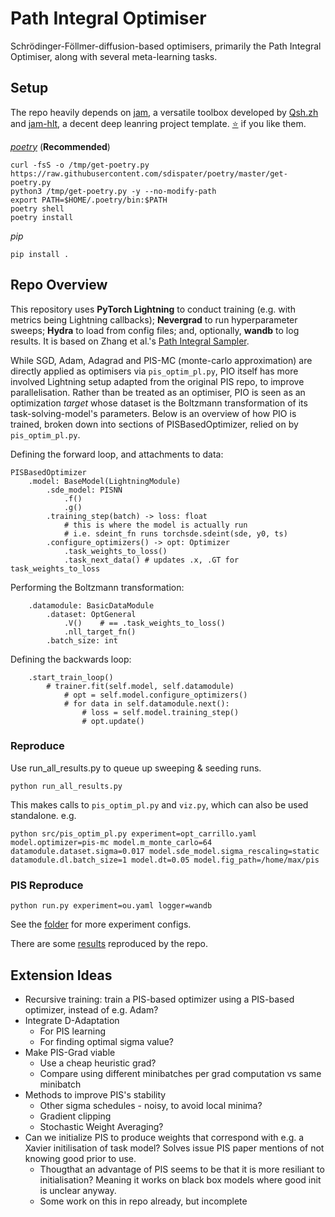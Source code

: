 # Path Integral Optimiser

Schrödinger-Föllmer-diffusion-based optimisers, primarily the Path Integral Optimiser, along with several meta-learning tasks.

## Setup

The repo heavily depends on [jam](https://github.com/qsh-zh/jam), a versatile toolbox developed by [Qsh.zh](https://github.com/qsh-zh) and [jam-hlt](https://github.com/qsh-zh/jam), a decent deep leanring project template. [⭐️](https://github.com/qsh-zh/jam) if you like them.

*[poetry](https://python-poetry.org/)* (**Recommended**)
```shell
curl -fsS -o /tmp/get-poetry.py https://raw.githubusercontent.com/sdispater/poetry/master/get-poetry.py
python3 /tmp/get-poetry.py -y --no-modify-path
export PATH=$HOME/.poetry/bin:$PATH
poetry shell
poetry install
```

*pip*
```shell
pip install .
```


## Repo Overview
This repository uses **PyTorch Lightning** to conduct training (e.g. with metrics being Lightning callbacks); **Nevergrad** to run hyperparameter sweeps; **Hydra** to load from config files; and, optionally, **wandb** to log results. It is based on Zhang et al.'s [Path Integral Sampler](https://arxiv.org/abs/2111.15141).

While SGD, Adam, Adagrad and PIS-MC (monte-carlo approximation) are directly applied as optimisers via `pis_optim_pl.py`, PIO itself has more involved Lightning setup adapted from the original PIS repo, to improve parallelisation. Rather than be treated as an optimiser, PIO is seen as an optimization _target_ whose dataset is the Boltzmann transformation of its task-solving-model's parameters. Below is an overview of how PIO is trained, broken down into sections of PISBasedOptimizer, relied on by `pis_optim_pl.py`.

Defining the forward loop, and attachments to data:
```
PISBasedOptimizer
    .model: BaseModel(LightningModule)
        .sde_model: PISNN
            .f()
            .g()
        .training_step(batch) -> loss: float
            # this is where the model is actually run
            # i.e. sdeint_fn runs torchsde.sdeint(sde, y0, ts)
        .configure_optimizers() -> opt: Optimizer
            .task_weights_to_loss()
            .task_next_data() # updates .x, .GT for task_weights_to_loss
```
Performing the Boltzmann transformation:
```
    .datamodule: BasicDataModule
        .dataset: OptGeneral
            .V()    # == .task_weights_to_loss()
            .nll_target_fn()
        .batch_size: int
```
Defining the backwards loop:
```
    .start_train_loop()
        # trainer.fit(self.model, self.datamodule)
            # opt = self.model.configure_optimizers()
            # for data in self.datamodule.next():
                # loss = self.model.training_step()
                # opt.update()
```

### Reproduce

Use run_all_results.py to queue up sweeping & seeding runs.

```
python run_all_results.py
```

This makes calls to `pis_optim_pl.py` and `viz.py`, which can also be used standalone. e.g.

```
python src/pis_optim_pl.py experiment=opt_carrillo.yaml model.optimizer=pis-mc model.m_monte_carlo=64 datamodule.dataset.sigma=0.017 model.sde_model.sigma_rescaling=static datamodule.dl.batch_size=1 model.dt=0.05 model.fig_path=/home/max/pis
```

### PIS Reproduce

```
python run.py experiment=ou.yaml logger=wandb
```

See the [folder](configs/experiment) for more experiment configs.

There are some [results](https://wandb.ai/qinsheng/pub_pis?workspace=user-qinsheng) reproduced by the repo.



## Extension Ideas
- Recursive training: train a PIS-based optimizer using a PIS-based optimizer, instead of e.g. Adam?
- Integrate D-Adaptation
  - For PIS learning
  - For finding optimal sigma value?
- Make PIS-Grad viable
  - Use a cheap heuristic grad?
  - Compare using different minibatches per grad computation vs same minibatch
- Methods to improve PIS's stability
  - Other sigma schedules - noisy, to avoid local minima?
  - Gradient clipping
  - Stochastic Weight Averaging?
- Can we initialize PIS to produce weights that correspond with e.g. a Xavier initilisation of task model? Solves issue PIS paper mentions of not knowing good prior to use.
  - Thougthat an advantage of PIS seems to be that it is more resiliant to initialisation? Meaning it works on black box models where good init is unclear anyway.
  - Some work on this in repo already, but incomplete
 
